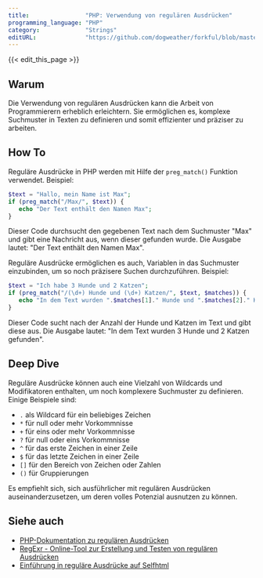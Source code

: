 ```yaml
---
title:                "PHP: Verwendung von regulären Ausdrücken"
programming_language: "PHP"
category:             "Strings"
editURL:              "https://github.com/dogweather/forkful/blob/master/content/de/php/using-regular-expressions.md"
---
```


{{< edit_this_page >}}

## Warum
Die Verwendung von regulären Ausdrücken kann die Arbeit von Programmierern erheblich erleichtern. Sie ermöglichen es, komplexe Suchmuster in Texten zu definieren und somit effizienter und präziser zu arbeiten.

## How To
Reguläre Ausdrücke in PHP werden mit Hilfe der `preg_match()` Funktion verwendet. Beispiel:

```PHP
$text = "Hallo, mein Name ist Max";
if (preg_match("/Max/", $text)) {
   echo "Der Text enthält den Namen Max";
}
```

Dieser Code durchsucht den gegebenen Text nach dem Suchmuster "Max" und gibt eine Nachricht aus, wenn dieser gefunden wurde. Die Ausgabe lautet: "Der Text enthält den Namen Max".

Reguläre Ausdrücke ermöglichen es auch, Variablen in das Suchmuster einzubinden, um so noch präzisere Suchen durchzuführen. Beispiel:

```PHP
$text = "Ich habe 3 Hunde und 2 Katzen";
if (preg_match("/(\d+) Hunde und (\d+) Katzen/", $text, $matches)) {
   echo "In dem Text wurden ".$matches[1]." Hunde und ".$matches[2]." Katzen gefunden";
}
```

Dieser Code sucht nach der Anzahl der Hunde und Katzen im Text und gibt diese aus. Die Ausgabe lautet: "In dem Text wurden 3 Hunde und 2 Katzen gefunden".

## Deep Dive
Reguläre Ausdrücke können auch eine Vielzahl von Wildcards und Modifikatoren enthalten, um noch komplexere Suchmuster zu definieren. Einige Beispiele sind:

- `.` als Wildcard für ein beliebiges Zeichen
- `*` für null oder mehr Vorkommnisse
- `+` für eins oder mehr Vorkommnisse
- `?` für null oder eins Vorkommnisse
- `^` für das erste Zeichen in einer Zeile
- `$` für das letzte Zeichen in einer Zeile
- `[]` für den Bereich von Zeichen oder Zahlen
- `()` für Gruppierungen

Es empfiehlt sich, sich ausführlicher mit regulären Ausdrücken auseinanderzusetzen, um deren volles Potenzial ausnutzen zu können.

## Siehe auch
- [PHP-Dokumentation zu regulären Ausdrücken](http://php.net/manual/de/book.pcre.php)
- [RegExr - Online-Tool zur Erstellung und Testen von regulären Ausdrücken](https://regexr.com/)
- [Einführung in reguläre Ausdrücke auf Selfhtml](https://wiki.selfhtml.org/wiki/Shell/Regul%C3%A4rer_Ausdruck)